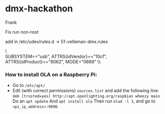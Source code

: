 # dmx-hackathon
Frank


Fix run non-root

add in /etc/udev/rules.d -> 51-velleman-dmx.rules

\\\
SUBSYSTEM=="usb", ATTRS{idVendor}=="10cf", ATTRS{idProduct}=="8062", MODE="0666"
\\\

### How to install OLA on a Raspberry Pi:
* Go to `/etc/apt/`
* Edit (with correct permissions) `sources.list` and add the following line:
    `deb [trusted=yes] http://apt.openlighting.org/raspbian wheezy main`
Do an `apt update`
And `apt install ola`
Then run `olad -l 3`, and go to `<pi_ip_address>:9090`.
